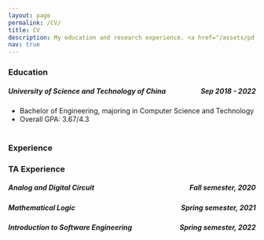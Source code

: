 ```yaml
---
layout: page
permalink: /CV/
title: CV
description: My education and research experience. <a href="/assets/pdf/CV.pdf" target="_blank" rel="noopener noreferrer" download>[pdf]</a>
nav: true
---
```


### Education


##### University of Science and Technology of China <span style="float:right;">Sep 2018 - 2022</span>

- Bachelor of Engineering, majoring in Computer Science and Technology
- Overall GPA: 3.67/4.3
<br/><br/>

### Experience

<!-- <h5 class="category"> Bachelor Thesis (In progress) <span style="float:right;">Oct 2021 - Present</span> </h5>

- Study of Membership Inference Attack on Deep Learning Models
- Supervisor: Prof. <a href="https://sunjun.site/">Jun Sun</a> at Singapore Management University and Prof. <a href="https://yinxingxue.github.io/">Yinxing Xue</a> at USTC
- Develop tools and methods to bound the accuracy of membership inference attack. Aim to verify the difference of output distribution of models trained by adjacent datasets is less than the threshold. Use influence function to measure the influence of training samples on the model, and use attack
accuracy as a criterion to measure the risk of training samples.

<h5 class="category">  Summer Research Intern <span style="float:right;">July 2021 - Aug 2021</span></h5>

- Evaluation of an HTAP database
- Supervisor: Prof. <a href="https://i.cs.hku.hk/~heming/">Heming Cui</a> at HKU
- Deploy an HTAP database system (TKDE18’-Janus) on the servers, and test on the YCSB benchmark and CH-benchmark. Implement a new client for CH-benchmark, sending transactions to row and column servers.


<h5 class="category">  Innovation Course Project <span style="float:right;">Sep 2020 - Jan 2021</span></h5>

- Cminus-F builder -- Course project of Principles and Techniques of Compiler.
- Instructor: Prof. <a href="http://staff.ustc.edu.cn/~chengli7/">Cheng Li</a> at USTC
- Complete a cminus-f compiler using flex and bison, including the kernel function of a compiler front-end, and some optimization, e.g. const propagation. Finish extra optimization tasks, e.g. dynamic dead code elimination.


<h5 class="category">  Undergraduate Research Program <span style="float:right;">June 2020 - Sep 2020</span></h5>

- Study influencing factors of neural network pruning strategy
- Supervisor: Prof. <a href="http://staff.ustc.edu.cn/~bhua/">Bei Hua</a> at USTC
- Based on a mainstream model (YOLOv3) in object detection research, reproduce a pruning method (Network Slimming) and train new pruned models on different datasets. Choose 3 datasets of different degrees of complexity, and study the influence of datasets on pruning strategies for object detection task.
<br/><br/> -->

### TA Experience

<h5 class="category">  Analog and Digital Circuit <span style="float:right;">Fall semester, 2020</span></h5>

<h5 class="category">  Mathematical Logic <span style="float:right;">Spring semester, 2021</span></h5>

<h5 class="category">  Introduction to Software Engineering <span style="float:right;">Spring semester, 2022</span></h5>
